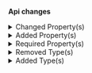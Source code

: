 **Api changes**

<details>
<summary>Changed Property(s)</summary>

- :warning: changed property `discount` of type `DiscountedTotalPricePortion` from type `CartDiscountReference` to `Reference`
</details>

<details>
<summary>Added Property(s)</summary>

- added property `businessUnit` to type `ShoppingList`
- added property `businessUnit` to type `ShoppingListDraft`
</details>

<details>
<summary>Required Property(s)</summary>

- changed property `images` of type `ProductTailoringSetExternalImagesAction` to be optional
</details>

<details>
<summary>Removed Type(s)</summary>

- :warning: removed type `ProductSearchFacetScope`
</details>

<details>
<summary>Added Type(s)</summary>

- added type `ShoppingListSetBusinessUnitAction`
</details>
